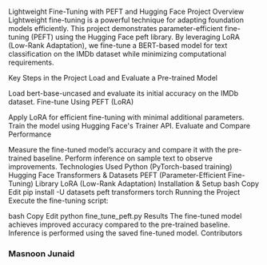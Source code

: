 Lightweight Fine-Tuning with PEFT and Hugging Face
Project Overview
Lightweight fine-tuning is a powerful technique for adapting foundation models efficiently. This project demonstrates parameter-efficient fine-tuning (PEFT) using the Hugging Face peft library. By leveraging LoRA (Low-Rank Adaptation), we fine-tune a BERT-based model for text classification on the IMDb dataset while minimizing computational requirements.

Key Steps in the Project
Load and Evaluate a Pre-trained Model

Load bert-base-uncased and evaluate its initial accuracy on the IMDb dataset.
Fine-tune Using PEFT (LoRA)

Apply LoRA for efficient fine-tuning with minimal additional parameters.
Train the model using Hugging Face's Trainer API.
Evaluate and Compare Performance

Measure the fine-tuned model’s accuracy and compare it with the pre-trained baseline.
Perform inference on sample text to observe improvements.
Technologies Used
Python (PyTorch-based training)
Hugging Face Transformers & Datasets
PEFT (Parameter-Efficient Fine-Tuning) Library
LoRA (Low-Rank Adaptation)
Installation & Setup
bash
Copy
Edit
pip install -U datasets peft transformers torch
Running the Project
Execute the fine-tuning script:

bash
Copy
Edit
python fine_tune_peft.py
Results
The fine-tuned model achieves improved accuracy compared to the pre-trained baseline.
Inference is performed using the saved fine-tuned model.
Contributors
### Masnoon Junaid
